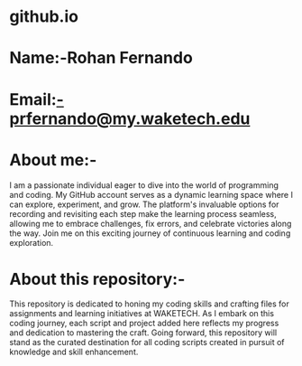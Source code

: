 # github.io
# Name:-Rohan Fernando
# Email:-prfernando@my.waketech.edu
# About me:- 
I am a passionate individual eager to dive into the world of programming and coding.
 My GitHub account serves as a dynamic learning space where I can explore, experiment,
 and grow. The platform's invaluable options for recording and revisiting each step
 make the learning process seamless, allowing me to embrace challenges, fix errors,
 and celebrate victories along the way. Join me on this exciting journey of continuous
 learning and coding exploration.

# About this repository:-
This repository is dedicated to honing my coding skills and crafting files for
assignments and learning initiatives at WAKETECH. As I embark on this coding
journey, each script and project added here reflects my progress and dedication
to mastering the craft. Going forward, this repository will stand as the 
curated destination for all coding scripts created in pursuit of knowledge
and skill enhancement.